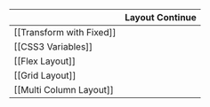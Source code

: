 
|                          | Layout Continue |
| ------------------------ | --------------- |
| [[Transform with Fixed]] |                 |
| [[CSS3 Variables]]       |                 |
| [[Flex Layout]]          |                 |
| [[Grid Layout]]          |                 |
| [[Multi Column Layout]]  |                 |
